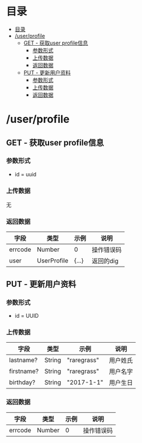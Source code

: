 # 目录
- [目录](#%E7%9B%AE%E5%BD%95)
- [/user/profile](#userprofile)
    - [GET - 获取user profile信息](#get---%E8%8E%B7%E5%8F%96user-profile%E4%BF%A1%E6%81%AF)
        - [参数形式](#%E5%8F%82%E6%95%B0%E5%BD%A2%E5%BC%8F)
        - [上传数据](#%E4%B8%8A%E4%BC%A0%E6%95%B0%E6%8D%AE)
        - [返回数据](#%E8%BF%94%E5%9B%9E%E6%95%B0%E6%8D%AE)
    - [PUT - 更新用户资料](#put---%E6%9B%B4%E6%96%B0%E7%94%A8%E6%88%B7%E8%B5%84%E6%96%99)
        - [参数形式](#%E5%8F%82%E6%95%B0%E5%BD%A2%E5%BC%8F)
        - [上传数据](#%E4%B8%8A%E4%BC%A0%E6%95%B0%E6%8D%AE)
        - [返回数据](#%E8%BF%94%E5%9B%9E%E6%95%B0%E6%8D%AE)

# /user/profile
## GET - 获取user profile信息
### 参数形式
+ id = uuid

### 上传数据
无

### 返回数据
| 字段    | 类型        | 示例  | 说明       |
| ------- | ----------- | ----- | ---------- |
| errcode | Number      | 0     | 操作错误码 |
| user    | UserProfile | {...} | 返回的dig  |

## PUT - 更新用户资料
### 参数形式
+ id = UUID

### 上传数据
| 字段       | 类型   | 示例        | 说明     |
| ---------- | ------ | ----------- | -------- |
| lastname?  | String | "raregrass" | 用户姓氏 |
| firstname? | String | "raregrass" | 用户名字 |
| birthday?  | String | "2017-1-1"  | 用户生日 |

### 返回数据
| 字段    | 类型   | 示例 | 说明       |
| ------- | ------ | ---- | ---------- |
| errcode | Number | 0    | 操作错误码 |
